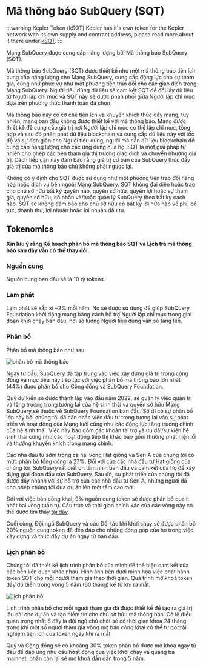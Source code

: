 # Mã thông báo SubQuery (SQT)

:::warning Kepler Token (kSQT) Kepler has it's own token for the Kepler network with its own supply and contract address, please read more about it there under [kSQT](./kepler/ksqt.md). :::

Mạng SubQuery được cung cấp năng lượng bởi Mã thông báo SubQuery (SQT).

Mã thông báo SubQuery (SQT) được thiết kế như một mã thông báo tiện ích cung cấp năng lượng cho Mạng SubQuery, cung cấp động lực cho sự tham gia, cũng như phục vụ như một phương tiện trao đổi cho các giao dịch trong Mạng SubQuery. Người tiêu dùng dữ liệu sẽ cam kết SQT để đổi lấy dữ liệu từ Người lập chỉ mục và SQT này sẽ được phân phối giữa Người lập chỉ mục dựa trên phương thức thanh toán đã chọn.

Mã thông báo này có cơ chế tiện ích và khuyến khích thúc đẩy mạng, tuy nhiên, mạng ban đầu không được thiết kế với mã thông báo. Mạng được thiết kế để cung cấp giá trị nơi Người lập chỉ mục có thể lập chỉ mục, tổng hợp và sau đó phân phát dữ liệu blockchain và cung cấp dữ liệu này với tốc độ và sự đơn giản cho Người tiêu dùng, người mà cần dữ liệu blockchain để cung cấp năng lượng cho các ứng dụng của họ. SQT là một giải pháp tự nhiên cho phép các bên tham gia thị trường giao dịch và chuyển nhượng giá trị. Cách tiếp cận này đảm bảo rằng giá trị cơ bản của SubQuery thúc đẩy giá trị của mã thông báo chứ không phải ngược lại.

Không có ý định cho SQT được sử dụng như một phương tiện trao đổi hàng hóa hoặc dịch vụ bên ngoài Mạng SubQuery. SQT không đại diện hoặc trao cho chủ sở hữu bất kỳ quyền nào, quyền sở hữu, quyền lợi hoặc sự tham gia, quyền sở hữu, cổ phần và/hoặc quản lý SubQuery theo bất kỳ cách nào. SQT sẽ không đảm bảo cho chủ sở hữu có bất kỳ lời hứa nào về phí, cổ tức, doanh thu, lợi nhuận hoặc lợi nhuận đầu tư.

## Tokenomics

**Xin lưu ý rằng Kế hoạch phân bổ mã thông báo SQT và Lịch trả mã thông báo sau đây vẫn có thể thay đổi.**

### Nguồn cung

Nguồn cung ban đầu sẽ là 10 tỷ tokens.

### Lạm phát

Lạm phát sẽ xấp xỉ ~2% mỗi năm. Nó sẽ được sử dụng để giúp SubQuery Foundation khởi động mạng bằng cách hỗ trợ Người lập chỉ mục trong giai đoạn khởi chạy ban đầu, nơi số lượng Người tiêu dùng vẫn sẽ tăng lên.

### Phân bổ

Phân bổ mã thông báo như sau:

![phân bổ mã thông báo](/assets/img/token_allocation.png)

Ngay từ đầu, SubQuery đã tập trung vào việc xây dựng giá trị trong cộng đồng và mục tiêu này tiếp tục với việc phân bổ mã thông báo lớn nhất (44%) được phân bổ cho Cộng đồng và SubQuery Foundation.

Quỹ dự kiến sẽ được thành lập vào đầu năm 2022, sẽ quản lý việc quản trị và tăng trưởng trong tương lai của hệ sinh thái và quyền sở hữu Mạng SubQuery sẽ thuộc về SubQuery Foundation ban đầu. Sở dĩ có sự phân bổ lớn này bởi chúng tôi đã cân nhắc việc đầu tư trong tương lai vào sự phát triển và hoạt động của Mạng lưới cũng như các động lực tăng trưởng chính của hệ sinh thái. Việc này bao gồm các khoản tài trợ và ưu đãi/sự kiện hệ sinh thái cũng như các hoạt động tiếp thị khác bao gồm thưởng phát hiện lỗi và thưởng khuyến khích trong mạng chính.

Các nhà đầu tư sớm trong cả hai vòng Hạt giống và Seri A của chúng tôi có mức phân bổ tổng cộng là 27%. Đối với của các nhà đầu tư Hạt giống của chúng tôi, SubQuery rất biết ơn tầm nhìn ban đầu và cam kết của họ để xây dựng giai đoạn đầu của SubQuery. Sau đó, sự phát triển của chúng tôi đã được đẩy nhanh với sự hỗ trợ của các nhà đầu tư Seri A, những người đã cho phép chúng tôi đưa dự án lên một tầm cao mới.

Đối với việc bán công khai, 9% nguồn cung token sẽ được phân bổ qua ít nhất hai vòng tuần tự. Cấu trúc và thời gian chính xác của các vòng này có thể được tìm thấy [tại đây](https://subquery.medium.com/subquery-publishes-the-sqt-public-sale-date-and-sale-guide-64b8aff10882).

Cuối cùng, Đội ngũ SubQuery và các Đối tác khi khởi chạy sẽ được phân bổ 20% nguồn cung token để đền đáp cho những đóng góp của họ trong việc xây dựng và thúc đẩy dự án ngay từ ban đầu.

### Lịch phân bổ

Chúng tôi đã thiết kế lịch trình phân bổ của mình để thể hiện cam kết của các bên liên quan khác nhau. Hình ảnh bên dưới minh họa việc phát hành token SQT cho mỗi người tham gia theo thời gian. Quá trình mở khoá token đầy đủ diễn trong vòng 5 năm (60 tháng) kể từ khi ra mắt.

![lịch phân bổ](/assets/img/vesting_schedule.png)

Lịch trình phân bổ cho mỗi người tham gia đã được thiết kế để tạo ra giá trị lâu dài cho dự án và tạo niềm tin cho chủ sở hữu mã thông báo. Có lẽ điều quan trọng nhất ở đây là đội ngũ chủ chốt sẽ có thời gian khóa 24 tháng trong khi một số người tham gia vòng mở bán công khai có thể tự do trải nghiệm tiện ích của token ngay khi ra mắt.

Quỹ và Cộng đồng sẽ có khoảng 30% token phân bổ được mở khóa ngay từ đầu để đáp ứng nhu cầu hoạt động của việc khởi chạy và quảng bá mainnet, phần còn lại sẽ mở khoá dần dần trong 5 năm.
